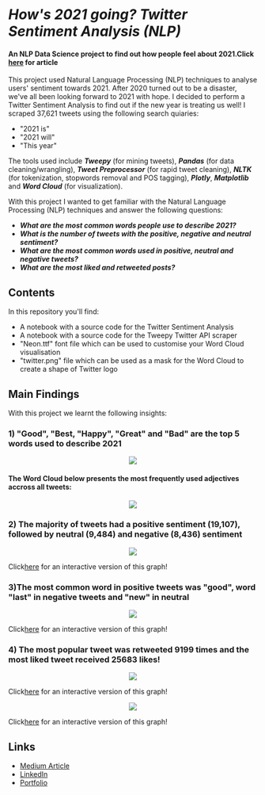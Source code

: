 # _How's 2021 going? Twitter Sentiment Analysis (NLP)_

#### An NLP Data Science project to find out how people feel about 2021.Click [here](link) for article
This project used Natural Language Processing (NLP) techniques to analyse users' sentiment towards 2021. After 2020 turned out to be a disaster, we've all been looking forward to 2021 with hope. I decided to perform a Twitter Sentiment Analysis to find out if the new year is treating us well! I scraped 37,621 tweets using the following search quiaries:
- "2021 is"
- "2021 will"
- "This year"

The tools used include ***Tweepy*** (for mining tweets), ***Pandas*** (for data cleaning/wrangling), ***Tweet Preprocessor*** (for rapid tweet cleaning), ***NLTK*** (for tokenization, stopwords removal and POS tagging), ***Plotly***, ***Matplotlib*** and ***Word Cloud*** (for visualization).

With this project I wanted to get familiar with the Natural Language Processing (NLP) techniques and answer the following questions:

- ***What are the most common words people use to describe 2021?***
- ***What is the number of tweets with the positive, negative and neutral sentiment?***
- ***What are the most common words used in positive, neutral and negative tweets?***
- ***What are the most liked and retweeted posts?***

## Contents

In this repository you'll find:
- A notebook with a source code for the Twitter Sentiment Analysis
- A notebook with a source code for the Tweepy Twitter API scraper
- "Neon.ttf" font file which can be used to customise your Word Cloud visualisation
- "twitter.png" file which can be used as a mask for the Word Cloud to create a shape of Twitter logo

## Main Findings

With this project we learnt the following insights:
### 1) "Good", "Best, "Happy", "Great" and "Bad" are the top 5 words used to describe 2021 ###
<p align="center">
<img src="https://user-images.githubusercontent.com/55002027/114279849-86763900-9a2e-11eb-8dd2-796c3d327afe.png" />
</p>

#### The Word Cloud below presents the most frequently used adjectives accross all tweets: ###
<p align="center">
<img src="https://user-images.githubusercontent.com/55002027/114281049-14a0ee00-9a34-11eb-8992-68fe771b3e76.png" />
</p>

### 2) The majority of tweets had a positive sentiment (19,107), followed by neutral (9,484) and negative (8,436) sentiment ###
<p align="center">
<img src="https://user-images.githubusercontent.com/55002027/114280849-2635c600-9a33-11eb-8610-128449948d19.PNG" />
</p>

Click[here](https://datapane.com/u/machonsm/reports/my-plot/embed/) for an interactive version of this graph!

### 3)The most common word in positive tweets was "good", word "last" in negative tweets and "new" in neutral
<p align="center">
  <img src="https://user-images.githubusercontent.com/55002027/114280902-58dfbe80-9a33-11eb-90fc-2bd322151395.PNG" />
</p>

Click[here](https://datapane.com/u/machonsm/reports/sun-burst/embed/) for an interactive version of this graph!


### 4) The most popular tweet was retweeted 9199 times and the most liked tweet received 25683 likes!
<p align="center">
  
  <img src="https://user-images.githubusercontent.com/55002027/115115780-3519fc80-9f8e-11eb-98ae-3377dc5043da.PNG" />
</p>

Click[here](https://datapane.com/u/machonsm/reports/my-plot4/embed/) for an interactive version of this graph!
<p align="center">
  
  <img src="https://user-images.githubusercontent.com/55002027/115115784-36e3c000-9f8e-11eb-932a-f0389102bd34.PNG" />
</p>

Click[here](https://datapane.com/u/machonsm/reports/my-plot2/embed/) for an interactive version of this graph!

## Links

- [Medium Article](link)
- [LinkedIn](https://www.linkedin.com/in/sandra-machon/)
- [Portfolio]()


